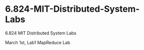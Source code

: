 # 6.824-MIT-Distributed-System-Labs
6.824 MIT Distributed System Labs

March 1st, Lab1 MapReduce Lab
